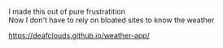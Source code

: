I made this out of pure frustratition</br>
Now I don't have to rely on bloated sites to know the weather

https://deafclouds.github.io/weather-app/
